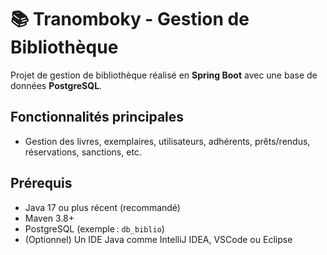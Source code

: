 # 📚 Tranomboky - Gestion de Bibliothèque

Projet de gestion de bibliothèque réalisé en **Spring Boot** avec une base de données **PostgreSQL**.

## Fonctionnalités principales

- Gestion des livres, exemplaires, utilisateurs, adhérents, prêts/rendus, réservations, sanctions, etc.

## Prérequis

- Java 17 ou plus récent (recommandé)
- Maven 3.8+
- PostgreSQL (exemple : `db_biblio`)
- (Optionnel) Un IDE Java comme IntelliJ IDEA, VSCode ou Eclipse

